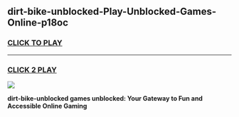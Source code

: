 
## dirt-bike-unblocked-Play-Unblocked-Games-Online-p18oc
<h3>
<a href="https://premium76.site?title=dirt-bike-unblocked&ref=25A">CLICK TO PLAY</a></h3>
<hr>

<h3>
<a href="https://premium76.site?title=dirt-bike-unblocked&ref=25A">CLICK 2 PLAY</a>
  
</h3>

<a href="https://premium76.site?title=dirt-bike-unblocked&ref=25A"><img src="https://clearcache.store/games.png"></a>


**dirt-bike-unblocked games unblocked: Your Gateway to Fun and Accessible Online Gaming**
